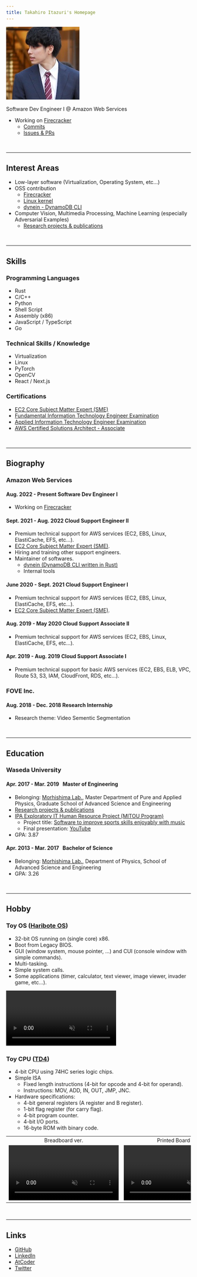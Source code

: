 ```yaml
---
title: Takahiro Itazuri's Homepage
---
```


![portrait](img/portrait.jpeg)

Software Dev Engineer I @ Amazon Web Services
- Working on [Firecracker](https://firecracker-microvm.github.io/)
	- [Commits](https://github.com/firecracker-microvm/firecracker/commits/main?author=zulinx86)
	- [Issues & PRs](https://github.com/firecracker-microvm/firecracker/issues?q=involves%3Azulinx86)


<br>

---

## Interest Areas
- Low-layer software (Virtualization, Operating System, etc...)
- OSS contribution
	- [Firecracker](https://github.com/firecracker-microvm/firecracker/commits/main?author=zulinx86)
	- [Linux kernel](https://git.kernel.org/pub/scm/linux/kernel/git/torvalds/linux.git/log/?qt=grep&q=Takahiro+Itazuri)
	- [dynein - DynamoDB CLI](https://github.com/awslabs/dynein/commits/main?author=zulinx86)
- Computer Vision, Multimedia Processing, Machine Learning (especially Adversarial Examples)
	- [Research projects & publications](/research.html)


<br>

---

## Skills
### Programming Languages
- Rust
- C/C++
- Python
- Shell Script
- Assembly (x86)
- JavaScript / TypeScript
- Go


### Technical Skills / Knowledge
- Virtualization
- Linux
- PyTorch
- OpenCV
- React / Next.js


### Certifications
- [EC2 Core Subject Matter Expert (SME)](https://www.credly.com/badges/8c7a45f3-0d7c-437e-a4b1-954ce17f911c/public_url)
- [Fundamental Information Technology Engineer Examination](https://www.jitec.ipa.go.jp/2_01english/02examcategories.html)
- [Applied Information Technology Engineer Examination](https://www.jitec.ipa.go.jp/2_01english/02examcategories.html)
- [AWS Certified Solutions Architect - Associate](https://aws.amazon.com/certification/certified-solutions-architect-associate/)


<br>

---

## Biography
### Amazon Web Services
#### Aug. 2022 - Present &#009; Software Dev Engineer I
- Working on [Firecracker](https://firecracker-microvm.github.io/)

#### Sept. 2021 - Aug. 2022 &#009; Cloud Support Engineer II
- Premium technical support for AWS services (EC2, EBS, Linux, ElastiCache, EFS, etc...).
- [EC2 Core Subject Matter Expert (SME)](https://www.credly.com/badges/8c7a45f3-0d7c-437e-a4b1-954ce17f911c/public_url).
- Hiring and training other support engineers.
- Maintainer of softwares.
	- [dynein (DynamoDB CLI written in Rust)](https://github.com/awslabs/dynein)
	- Internal tools

#### June 2020 - Sept. 2021 &#009; Cloud Support Engineer I
- Premium technical support for AWS services (EC2, EBS, Linux, ElastiCache, EFS, etc...).
- [EC2 Core Subject Matter Expert (SME)](https://www.credly.com/badges/8c7a45f3-0d7c-437e-a4b1-954ce17f911c/public_url).

#### Aug. 2019 - May 2020 &#009; Cloud Support Associate II
- Premium technical support for AWS services (EC2, EBS, Linux, ElastiCache, EFS, etc...).

#### Apr. 2019 - Aug. 2019 &#009; Cloud Support Associate I
- Premium technical support for basic AWS services (EC2, EBS, ELB, VPC, Route 53, S3, IAM, CloudFront, RDS, etc...).


### FOVE Inc.
#### Aug. 2018 - Dec. 2018 &#009; Research Internship
- Research theme: Video Sementic Segmentation


<br>

---

## Education
### Waseda University
#### Apr. 2017 - Mar. 2019 &nbsp; Master of Engineering
- Belonging: [Morhishima Lab.](http://www.mlab.phys.waseda.ac.jp/?lang=en), Master Department of Pure and Applied Physics, Graduate School of Advanced Science and Engineering
- [Research projects & publications](/research.html)
- [IPA Exploratory IT Human Resource Project (MITOU Program)](https://www.ipa.go.jp/english/humandev/third.html)
	- Project title: [Software to improve sports skills enjoyably with music](https://www.ipa.go.jp/jinzai/mitou/2017/gaiyou_ig-2.html)
	- Final presentation: [YouTube](https://www.youtube.com/watch?v=3AcnrROn8rk)
- GPA: 3.87

#### Apr. 2013 - Mar. 2017 &nbsp; Bachelor of Science
- Belonging: [Morhishima Lab.](http://www.mlab.phys.waseda.ac.jp/?lang=en), Department of Physics, School of Advanced Science and Engineering
- GPA: 3.26


<br>

---

## Hobby
### Toy OS ([Haribote OS](https://book.mynavi.jp/ec/products/detail/id=22078))
- 32-bit OS running on (single core) x86.
- Boot from Legacy BIOS.
- GUI (window system, mouse pointer, ...) and CUI (console window with simple commands).
- Multi-tasking.
- Simple system calls.
- Some applications (timer, calculator, text viewer, image viewer, invader game, etc...).

<video controls autoplay loop muted src="video/HariboteOS_QEMU.mp4"></video>


### Toy CPU ([TD4](https://book.mynavi.jp/ec/products/detail/id=22065))
- 4-bit CPU using 74HC series logic chips.
- Simple ISA
	- Fixed length instructions (4-bit for opcode and 4-bit for operand).
	- Instructions: MOV, ADD, IN, OUT, JMP, JNC.
- Hardware specifications:
	- 4-bit general registers (A register and B register).
	- 1-bit flag register (for carry flag).
	- 4-bit program counter.
	- 4-bit I/O ports.
	- 16-byte ROM with binary code.

<table>
	<tr>
		<td align="center">Breadboard ver.</td>
		<td align="center">Printed Board ver.</td>
		<td align="center">FPGA ver.</td>
	</tr>
	<tr>
		<td align="center"><video controls autoplay loop muted src="video/TD4_breadboard.mp4"></video></td>
		<td align="center"><video controls autoplay loop muted src="video/TD4_printed-board.mp4"></video></td>
		<td align="center"><video controls autoplay loop muted src="video/TD4_FPGA.mp4"></video></td>
	</tr>
</table>


<br>

---

## Links
- [GitHub](https://github.com/zulinx86)
- [LinkedIn](https://www.linkedin.com/in/takahiro-itazuri-b6567b148/)
- [AtCoder](https://atcoder.jp/users/zulinx86)
- [Twitter](https://twitter.com/zulinx86)

